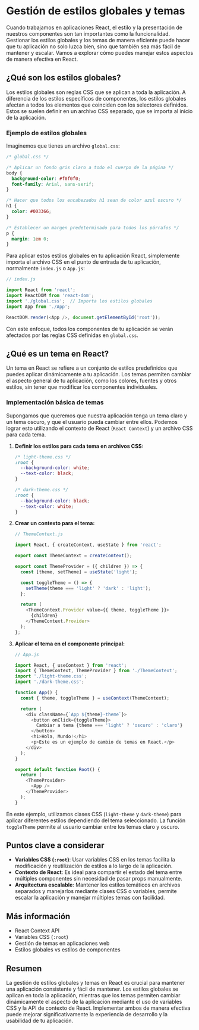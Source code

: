 # Gestión de estilos globales y temas

Cuando trabajamos en aplicaciones React, el estilo y la presentación de nuestros componentes son tan importantes como la funcionalidad. Gestionar los estilos globales y los temas de manera eficiente puede hacer que tu aplicación no solo luzca bien, sino que también sea más fácil de mantener y escalar. Vamos a explorar cómo puedes manejar estos aspectos de manera efectiva en React.

## ¿Qué son los estilos globales?

Los estilos globales son reglas CSS que se aplican a toda la aplicación. A diferencia de los estilos específicos de componentes, los estilos globales afectan a todos los elementos que coinciden con los selectores definidos. Estos se suelen definir en un archivo CSS separado, que se importa al inicio de la aplicación.

### Ejemplo de estilos globales

Imaginemos que tienes un archivo `global.css`:

```css
/* global.css */

/* Aplicar un fondo gris claro a todo el cuerpo de la página */
body {
  background-color: #f0f0f0;
  font-family: Arial, sans-serif;
}

/* Hacer que todos los encabezados h1 sean de color azul oscuro */
h1 {
  color: #003366;
}

/* Establecer un margen predeterminado para todos los párrafos */
p {
  margin: 1em 0;
}
```

Para aplicar estos estilos globales en tu aplicación React, simplemente importa el archivo CSS en el punto de entrada de tu aplicación, normalmente `index.js` o `App.js`:

```javascript
// index.js

import React from 'react';
import ReactDOM from 'react-dom';
import './global.css';  // Importa los estilos globales
import App from './App';

ReactDOM.render(<App />, document.getElementById('root'));
```

Con este enfoque, todos los componentes de tu aplicación se verán afectados por las reglas CSS definidas en `global.css`.

## ¿Qué es un tema en React?

Un tema en React se refiere a un conjunto de estilos predefinidos que puedes aplicar dinámicamente a tu aplicación. Los temas permiten cambiar el aspecto general de tu aplicación, como los colores, fuentes y otros estilos, sin tener que modificar los componentes individuales.

### Implementación básica de temas

Supongamos que queremos que nuestra aplicación tenga un tema claro y un tema oscuro, y que el usuario pueda cambiar entre ellos. Podemos lograr esto utilizando el contexto de React (`React Context`) y un archivo CSS para cada tema.

1. **Definir los estilos para cada tema en archivos CSS:**

   ```css
   /* light-theme.css */
   :root {
     --background-color: white;
     --text-color: black;
   }

   /* dark-theme.css */
   :root {
     --background-color: black;
     --text-color: white;
   }
   ```

2. **Crear un contexto para el tema:**

   ```javascript
   // ThemeContext.js

   import React, { createContext, useState } from 'react';

   export const ThemeContext = createContext();

   export const ThemeProvider = ({ children }) => {
     const [theme, setTheme] = useState('light');

     const toggleTheme = () => {
       setTheme(theme === 'light' ? 'dark' : 'light');
     };

     return (
       <ThemeContext.Provider value={{ theme, toggleTheme }}>
         {children}
       </ThemeContext.Provider>
     );
   };
   ```

3. **Aplicar el tema en el componente principal:**

   ```javascript
   // App.js

   import React, { useContext } from 'react';
   import { ThemeContext, ThemeProvider } from './ThemeContext';
   import './light-theme.css';
   import './dark-theme.css';

   function App() {
     const { theme, toggleTheme } = useContext(ThemeContext);

     return (
       <div className={`App ${theme}-theme`}>
         <button onClick={toggleTheme}>
           Cambiar a tema {theme === 'light' ? 'oscuro' : 'claro'}
         </button>
         <h1>Hola, Mundo!</h1>
         <p>Este es un ejemplo de cambio de temas en React.</p>
       </div>
     );
   }

   export default function Root() {
     return (
       <ThemeProvider>
         <App />
       </ThemeProvider>
     );
   }
   ```

En este ejemplo, utilizamos clases CSS (`light-theme` y `dark-theme`) para aplicar diferentes estilos dependiendo del tema seleccionado. La función `toggleTheme` permite al usuario cambiar entre los temas claro y oscuro.

## Puntos clave a considerar

- **Variables CSS (`:root`)**: Usar variables CSS en los temas facilita la modificación y reutilización de estilos a lo largo de la aplicación.
- **Contexto de React**: Es ideal para compartir el estado del tema entre múltiples componentes sin necesidad de pasar props manualmente.
- **Arquitectura escalable**: Mantener los estilos temáticos en archivos separados y manejarlos mediante clases CSS o variables, permite escalar la aplicación y manejar múltiples temas con facilidad.

## Más información

- React Context API
- Variables CSS (`:root`)
- Gestión de temas en aplicaciones web
- Estilos globales vs estilos de componentes

## Resumen

La gestión de estilos globales y temas en React es crucial para mantener una aplicación consistente y fácil de mantener. Los estilos globales se aplican en toda la aplicación, mientras que los temas permiten cambiar dinámicamente el aspecto de la aplicación mediante el uso de variables CSS y la API de contexto de React. Implementar ambos de manera efectiva puede mejorar significativamente la experiencia de desarrollo y la usabilidad de tu aplicación.